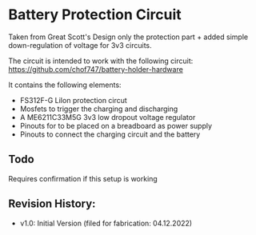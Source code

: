 # Battery Protection Circuit

Taken from  Great Scott's Design only the protection part + added simple down-regulation of voltage for 3v3 circuits.

The circuit is intended to work with the following circuit:
https://github.com/chof747/battery-holder-hardware

It contains the following elements:

 - FS312F-G LiIon protection circut
 - Mosfets to trigger the charging and discharging
 - A ME6211C33M5G 3v3 low dropout voltage regulator
 - Pinouts for to be placed on a breadboard as power supply
 - Pinouts to connect the charging circuit and the battery

## Todo

Requires confirmation if this setup is working


## Revision History:

 - v1.0: Initial Version (filed for fabrication: 04.12.2022)



